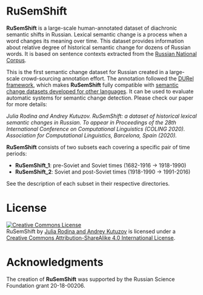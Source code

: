 # RuSemShift
**RuSemShift** is a large-scale human-annotated dataset of diachronic semantic shifts in Russian.
Lexical semantic change is a process when a word changes its meaning over time. 
This dataset provides information about relative degree of historical semantic change for dozens of Russian words. 
It is based on sentence contexts  extracted from the [Russian National Corpus](https://ruscorpora.ru/).

This is the first semantic change dataset for Russian created in a large-scale crowd-sourcing annotation effort. 
The annotation followed the [DURel framework](https://www.aclweb.org/anthology/N18-2027/),
which makes **RuSemShift** fully compatible with [semantic change datasets developed for other languages](https://arxiv.org/abs/2007.11464v2).
It can be used to evaluate automatic systems for semantic change detection.
Please check our paper for more details:

_Julia Rodina and Andrey Kutuzov. 
RuSemShift: a dataset of historical lexical semantic changes in Russian.
To appear in Proceedings of the 28th International Conference on Computational Linguistics (COLING 2020).
Association for Computational Linguistics, Barcelona, Spain (2020)._

**RuSemShift** consists of two subsets each covering a specific pair of time periods:
- **RuSemShift_1**: pre-Soviet and Soviet times (1682-1916 -> 1918-1990)
- **RuSemShift_2**: Soviet and post-Soviet times (1918-1990 -> 1991-2016)

See the description of each subset in their respective directories.

# License
<a rel="license" href="http://creativecommons.org/licenses/by-sa/4.0/"><img alt="Creative Commons License" style="border-width:0" src="https://i.creativecommons.org/l/by-sa/4.0/88x31.png" /></a><br />
<span xmlns:dct="http://purl.org/dc/terms/" href="http://purl.org/dc/dcmitype/Dataset" property="dct:title" rel="dct:type">RuSemShift</span> by <a xmlns:cc="http://creativecommons.org/ns#" href="https://github.com/juliarodina/RuSemShift" property="cc:attributionName" rel="cc:attributionURL">Julia Rodina and Andrey Kutuzov</a> is licensed under a <a rel="license" href="http://creativecommons.org/licenses/by-sa/4.0/">Creative Commons Attribution-ShareAlike 4.0 International License</a>.

# Acknowledgments
The creation of **RuSemShift** was supported by the Russian Science Foundation grant 20-18-00206.
